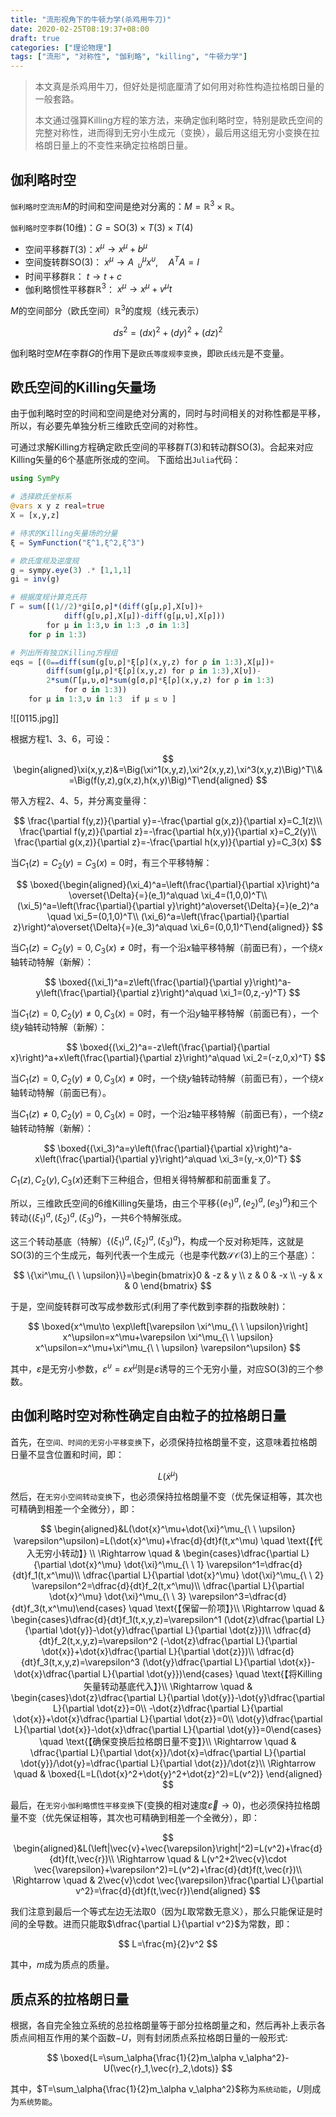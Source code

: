 ```yaml
---
title: "流形视角下的牛顿力学(杀鸡用牛刀)"
date: 2020-02-25T08:19:37+08:00
draft: true
categories: ["理论物理"]
tags: ["流形", "对称性", "伽利略", "killing", "牛顿力学"]
---
```




> 本文真是杀鸡用牛刀，但好处是彻底厘清了如何用对称性构造拉格朗日量的一般套路。
>
> 本文通过强算Killing方程的笨方法，来确定伽利略时空，特别是欧氏空间的完整对称性，进而得到无穷小生成元（变换），最后用这组无穷小变换在拉格朗日量上的不变性来确定拉格朗日量。

<!--more-->

## 伽利略时空

`伽利略时空流形`$M$的时间和空间是绝对分离的：$M=\mathbb{R}^3\times \mathbb{R}$。

`伽利略时空李群`(10维)：$G=\mathrm{SO}(3)\times T(3)\times T(4)$

- 空间平移群$T(3)$：$x^\mu\to x^\mu+b^\mu$
- 空间旋转群$\mathrm{SO}(3)$： $x^\mu \to A^\mu_{\ \ \upsilon} x^\upsilon,\quad A^TA=I$
- 时间平移群$\mathbb{R}$： $t\to t+c$
- 伽利略惯性平移群$\mathbb{R}^3$： $x^\mu \to x^\mu +v^\mu t$

$M$的空间部分（欧氏空间）$\mathbb{R}^3$的度规（线元表示）

$$
ds^2=(dx)^2+(dy)^2+(dz)^2
$$

伽利略时空$M$在李群$G$的作用下是`欧氏等度规李变换`，即`欧氏线元`是不变量。

## 欧氏空间的Killing矢量场

由于伽利略时空的时间和空间是绝对分离的，同时与时间相关的对称性都是平移，所以，有必要先单独分析三维欧氏空间的对称性。

可通过求解Killing方程确定欧氏空间的平移群$T(3)$和转动群$\mathrm{SO}(3)$。合起来对应Killing矢量的6个基底所张成的空间。 下面给出`Julia`代码：

```julia
using SymPy

# 选择欧氏坐标系
@vars x y z real=true
X = [x,y,z]

# 待求的Killing矢量场的分量
ξ = SymFunction("ξ^1,ξ^2,ξ^3")

# 欧氏度规及逆度规
g = sympy.eye(3) .* [1,1,1] 
gi = inv(g)

# 根据度规计算克氏符
Γ = sum([(1//2)*gi[σ,ρ]*(diff(g[μ,ρ],X[υ])+
            diff(g[υ,ρ],X[μ])-diff(g[μ,υ],X[ρ])) 
        for μ in 1:3,υ in 1:3 ,σ in 1:3] 
    for ρ in 1:3)

# 列出所有独立Killing方程组
eqs = [(0⩵diff(sum(g[υ,ρ]*ξ[ρ](x,y,z) for ρ in 1:3),X[μ])+
        diff(sum(g[μ,ρ]*ξ[ρ](x,y,z) for ρ in 1:3),X[υ])-
        2*sum(Γ[μ,υ,σ]*sum(g[σ,ρ]*ξ[ρ](x,y,z) for ρ in 1:3) 
            for σ in 1:3)) 
    for μ in 1:3,υ in 1:3  if μ ≤ υ ]
```

![[0115.jpg]]

根据方程1、3、6，可设：

$$
\begin{aligned}\xi(x,y,z)&=\Big(\xi^1(x,y,z),\xi^2(x,y,z),\xi^3(x,y,z)\Big)^T\\&=\Big(f(y,z),g(x,z),h(x,y)\Big)^T\end{aligned}
$$

带入方程2、4、5，并分离变量得：

$$
\frac{\partial f(y,z)}{\partial y}=-\frac{\partial g(x,z)}{\partial x}=C_1(z)\\ \frac{\partial f(y,z)}{\partial z}=-\frac{\partial h(x,y)}{\partial x}=C_2(y)\\ \frac{\partial g(x,z)}{\partial z}=-\frac{\partial h(x,y)}{\partial y}=C_3(x)
$$

当$C_1(z)=C_2(y)=C_3(x)=0$时，有三个平移特解：

$$
\boxed{\begin{aligned}(\xi_4)^a=\left(\frac{\partial}{\partial x}\right)^a \overset{\Delta}{=}(e_1)^a\quad \xi_4=(1,0,0)^T\\ (\xi_5)^a=\left(\frac{\partial}{\partial y}\right)^a\overset{\Delta}{=}(e_2)^a \quad \xi_5=(0,1,0)^T\\ (\xi_6)^a=\left(\frac{\partial}{\partial z}\right)^a\overset{\Delta}{=}(e_3)^a\quad \xi_6=(0,0,1)^T\end{aligned}}
$$

当$C_1(z)=C_2(y)=0,C_3(x)\ne0$时，有一个沿$x$轴平移特解（前面已有），一个绕$x$轴转动特解（新解）：

$$
\boxed{(\xi_1)^a=z\left(\frac{\partial}{\partial y}\right)^a-y\left(\frac{\partial}{\partial z}\right)^a\quad \xi_1=(0,z,-y)^T}
$$

当$C_1(z)=0,C_2(y)\ne 0,C_3(x)=0$时，有一个沿$y$轴平移特解（前面已有），一个绕$y$轴转动特解（新解）：

$$
\boxed{(\xi_2)^a=-z\left(\frac{\partial}{\partial x}\right)^a+x\left(\frac{\partial}{\partial z}\right)^a\quad \xi_2=(-z,0,x)^T}
$$

当$C_1(z)=0,C_2(y)\ne 0,C_3(x)\ne 0$时，一个绕$y$轴转动特解（前面已有），一个绕$x$轴转动特解（前面已有）。

当$C_1(z)\ne 0,C_2(y)= 0,C_3(x)=0$时，一个沿$z$轴平移特解（前面已有），一个绕$z$轴转动特解（新解）：

$$
\boxed{(\xi_3)^a=y\left(\frac{\partial}{\partial x}\right)^a-x\left(\frac{\partial}{\partial y}\right)^a\quad \xi_3=(y,-x,0)^T}
$$

$C_1(z),C_2(y),C_3(x)$还剩下三种组合，但相关得特解都和前面重复了。

所以，三维欧氏空间的6维Killing矢量场，由三个平移$\{(e_1)^a,(e_2)^a,(e_3)^a\}$和三个转动$\{(\xi_1)^a,(\xi_2)^a,(\xi_3)^a\}$，一共6个特解张成。

这三个转动基底（特解）$\{(\xi_1)^a,(\xi_2)^a,(\xi_3)^a\}$，构成一个反对称矩阵，这就是$\mathrm{SO}(3)$的三个生成元，每列代表一个生成元（也是李代数$\mathscr{S\!O}(3)$上的三个基底）：

$$
\{\xi^\mu_{\ \ \upsilon}\}=\begin{bmatrix}0 & -z & y \\ z & 0 & -x \\ -y & x & 0 \end{bmatrix}
$$


于是，空间旋转群可改写成参数形式(利用了李代数到李群的指数映射)：

$$
\boxed{x^\mu\to \exp\left[\varepsilon \xi^\mu_{\ \ \upsilon}\right] x^\upsilon=x^\mu+\varepsilon \xi^\mu_{\ \ \upsilon} x^\upsilon=x^\mu+\xi^\mu_{\ \ \upsilon} \varepsilon^\upsilon}
$$

其中，$\varepsilon$是无穷小参数，$\varepsilon^\upsilon=\varepsilon x^\mu$则是$\varepsilon$诱导的三个无穷小量，对应$\mathrm{SO}(3)$的三个参数。

## 由伽利略时空对称性确定自由粒子的拉格朗日量

首先，在`空间、时间的无穷小平移变换`下，必须保持拉格朗量不变，这意味着拉格朗日量不显含位置和时间，即：

$$
L(\dot{x}^\mu)
$$

然后，在`无穷小空间转动变换`下，也必须保持拉格朗量不变（优先保证相等，其次也可精确到相差一个全微分），即：

$$
\begin{aligned}&L(\dot{x}^\mu+\dot{\xi}^\mu_{\ \ \upsilon} \varepsilon^\upsilon)=L(\dot{x}^\mu)+\frac{d}{dt}f(t,x^\mu) \quad \text{【代入无穷小转动】} \\  \Rightarrow \quad & \begin{cases}\dfrac{\partial L}{\partial \dot{x}^\mu} \dot{\xi}^\mu_{\ \ 1} \varepsilon^1=\dfrac{d}{dt}f_1(t,x^\mu)\\ \dfrac{\partial L}{\partial \dot{x}^\mu} \dot{\xi}^\mu_{\ \ 2} \varepsilon^2=\dfrac{d}{dt}f_2(t,x^\mu)\\ \dfrac{\partial L}{\partial \dot{x}^\mu} \dot{\xi}^\mu_{\ \ 3} \varepsilon^3=\dfrac{d}{dt}f_3(t,x^\mu)\end{cases} \quad \text{【保留一阶项】}\\  \Rightarrow \quad & \begin{cases}\dfrac{d}{dt}f_1(t,x,y,z)=\varepsilon^1 (\dot{z}\dfrac{\partial L}{\partial \dot{y}}-\dot{y}\dfrac{\partial L}{\partial \dot{z}})\\ \dfrac{d}{dt}f_2(t,x,y,z)=\varepsilon^2 (-\dot{z}\dfrac{\partial L}{\partial \dot{x}}+\dot{x}\dfrac{\partial L}{\partial \dot{z}})\\ \dfrac{d}{dt}f_3(t,x,y,z)=\varepsilon^3 (\dot{y}\dfrac{\partial L}{\partial \dot{x}}-\dot{x}\dfrac{\partial L}{\partial \dot{y}})\end{cases} \quad \text{【将Killing矢量转动基底代入】}\\  \Rightarrow \quad & \begin{cases}\dot{z}\dfrac{\partial L}{\partial \dot{y}}-\dot{y}\dfrac{\partial L}{\partial \dot{z}}=0\\ -\dot{z}\dfrac{\partial L}{\partial \dot{x}}+\dot{x}\dfrac{\partial L}{\partial \dot{z}}=0\\  \dot{y}\dfrac{\partial L}{\partial \dot{x}}-\dot{x}\dfrac{\partial L}{\partial \dot{y}}=0\end{cases} \quad \text{【确保变换后拉格朗日量不变】}\\  \Rightarrow \quad & \dfrac{\partial L}{\partial \dot{x}}/\dot{x}=\dfrac{\partial L}{\partial \dot{y}}/\dot{y}=\dfrac{\partial L}{\partial \dot{z}}/\dot{z}\\  \Rightarrow \quad & \boxed{L=L(\dot{x}^2+\dot{y}^2+\dot{z}^2)=L(v^2)}  \end{aligned}
$$

最后，在`无穷小伽利略惯性平移变换`下(变换的相对速度$\vec{\varepsilon}\to 0$)，也必须保持拉格朗量不变（优先保证相等，其次也可精确到相差一个全微分），即：

$$
\begin{aligned}&L(\left|\vec{v}+\vec{\varepsilon}\right|^2)=L(v^2)+\frac{d}{dt}f(t,\vec{r})\\ \Rightarrow \quad & L(v^2+2\vec{v}\cdot \vec{\varepsilon}+\varepsilon^2)=L(v^2)+\frac{d}{dt}f(t,\vec{r})\\ \Rightarrow \quad & 2\vec{v}\cdot \vec{\varepsilon}\frac{\partial L}{\partial v^2}=\frac{d}{dt}f(t,\vec{r})\end{aligned}
$$

我们注意到最后一个等式左边无法取0（因为$L$取常数无意义），那么只能保证是时间的全导数。进而只能取$\dfrac{\partial L}{\partial v^2}$为常数，即：

$$
L=\frac{m}{2}v^2
$$

其中，$m$成为质点的质量。

## 质点系的拉格朗日量

根据，各自完全独立系统的总拉格朗量等于部分拉格朗量之和，然后再补上表示各质点间相互作用的某个函数$-U$，则有封闭质点系拉格朗日量的一般形式:

$$
\boxed{L=\sum_\alpha{\frac{1}{2}m_\alpha v_\alpha^2}-U(\vec{r}_1,\vec{r}_2,\dots)}
$$

其中，$T=\sum_\alpha{\frac{1}{2}m_\alpha v_\alpha^2}$称为`系统动能`，$U$则成为`系统势能`。